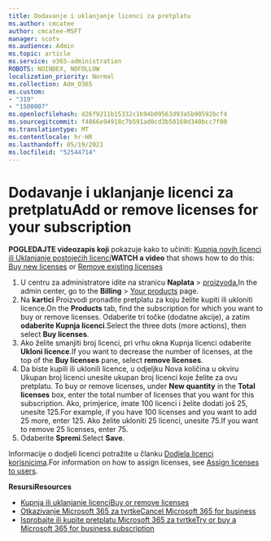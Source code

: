 ```yaml
---
title: Dodavanje i uklanjanje licenci za pretplatu
ms.author: cmcatee
author: cmcatee-MSFT
manager: scotv
ms.audience: Admin
ms.topic: article
ms.service: o365-administration
ROBOTS: NOINDEX, NOFOLLOW
localization_priority: Normal
ms.collection: Adm_O365
ms.custom:
- "319"
- "1500007"
ms.openlocfilehash: d26f9211b15332c1b94b09563d93a5b90592bcf4
ms.sourcegitcommit: f4866e94918c7b591ad0cd3b58169d340bcc7f00
ms.translationtype: MT
ms.contentlocale: hr-HR
ms.lasthandoff: 05/19/2021
ms.locfileid: "52544714"
---
```

# <a name="add-or-remove-licenses-for-your-subscription"></a><span data-ttu-id="ae5a8-102">Dodavanje i uklanjanje licenci za pretplatu</span><span class="sxs-lookup"><span data-stu-id="ae5a8-102">Add or remove licenses for your subscription</span></span>

<span data-ttu-id="ae5a8-103">**POGLEDAJTE videozapis koji** pokazuje kako to učiniti: [Kupnja novih licenci](https://go.microsoft.com/fwlink/p/?linkid=2154857) [ili Uklanjanje postojećih licenci](https://go.microsoft.com/fwlink/p/?linkid=2154938)</span><span class="sxs-lookup"><span data-stu-id="ae5a8-103">**WATCH a video** that shows how to do this: [Buy new licenses](https://go.microsoft.com/fwlink/p/?linkid=2154857) or [Remove existing licenses](https://go.microsoft.com/fwlink/p/?linkid=2154938)</span></span>

1. <span data-ttu-id="ae5a8-104">U centru za administratore idite na stranicu **Naplata**  >  [proizvoda.](https://go.microsoft.com/fwlink/p/?linkid=842054)</span><span class="sxs-lookup"><span data-stu-id="ae5a8-104">In the admin center, go to the **Billing** > [Your products](https://go.microsoft.com/fwlink/p/?linkid=842054) page.</span></span>
2. <span data-ttu-id="ae5a8-105">Na **kartici** Proizvodi pronađite pretplatu za koju želite kupiti ili ukloniti licence.</span><span class="sxs-lookup"><span data-stu-id="ae5a8-105">On the **Products** tab, find the subscription for which you want to buy or remove licenses.</span></span> <span data-ttu-id="ae5a8-106">Odaberite tri točke (dodatne akcije), a zatim **odaberite Kupnja licenci**.</span><span class="sxs-lookup"><span data-stu-id="ae5a8-106">Select the three dots (more actions), then select **Buy licenses**.</span></span>
3. <span data-ttu-id="ae5a8-107">Ako želite smanjiti broj licenci, pri vrhu  okna Kupnja licenci odaberite **Ukloni licence**.</span><span class="sxs-lookup"><span data-stu-id="ae5a8-107">If you want to decrease the number of licenses, at the top of the **Buy licenses** pane, select **remove licenses**.</span></span>
4. <span data-ttu-id="ae5a8-108">Da biste kupili ili  uklonili licence, u odjeljku Nova količina u okviru Ukupan broj licenci unesite ukupan broj licenci koje želite za ovu pretplatu. </span><span class="sxs-lookup"><span data-stu-id="ae5a8-108">To buy or remove licenses, under **New quantity** in the **Total licenses** box, enter the total number of licenses that you want for this subscription.</span></span> <span data-ttu-id="ae5a8-109">Ako, primjerice, imate 100 licenci i želite dodati još 25, unesite 125.</span><span class="sxs-lookup"><span data-stu-id="ae5a8-109">For example, if you have 100 licenses and you want to add 25 more, enter 125.</span></span> <span data-ttu-id="ae5a8-110">Ako želite ukloniti 25 licenci, unesite 75.</span><span class="sxs-lookup"><span data-stu-id="ae5a8-110">If you want to remove 25 licenses, enter 75.</span></span>
5. <span data-ttu-id="ae5a8-111">Odaberite **Spremi**.</span><span class="sxs-lookup"><span data-stu-id="ae5a8-111">Select **Save**.</span></span>

<span data-ttu-id="ae5a8-112">Informacije o dodjeli licenci potražite u članku [Dodjela licenci korisnicima](/microsoft-365/admin/manage/assign-licenses-to-users).</span><span class="sxs-lookup"><span data-stu-id="ae5a8-112">For information on how to assign licenses, see [Assign licenses to users](/microsoft-365/admin/manage/assign-licenses-to-users).</span></span>

<span data-ttu-id="ae5a8-113">**Resursi**</span><span class="sxs-lookup"><span data-stu-id="ae5a8-113">**Resources**</span></span>
  
- [<span data-ttu-id="ae5a8-114">Kupnja ili uklanjanje licenci</span><span class="sxs-lookup"><span data-stu-id="ae5a8-114">Buy or remove licenses</span></span>](/microsoft-365/commerce/licenses/buy-licenses)
- [<span data-ttu-id="ae5a8-115">Otkazivanje Microsoft 365 za tvrtke</span><span class="sxs-lookup"><span data-stu-id="ae5a8-115">Cancel Microsoft 365 for business</span></span>](/microsoft-365/commerce/subscriptions/cancel-your-subscription)
- [<span data-ttu-id="ae5a8-116">Isprobajte ili kupite pretplatu Microsoft 365 za tvrtke</span><span class="sxs-lookup"><span data-stu-id="ae5a8-116">Try or buy a Microsoft 365 for business subscription</span></span>](/microsoft-365/commerce/try-or-buy-microsoft-365)